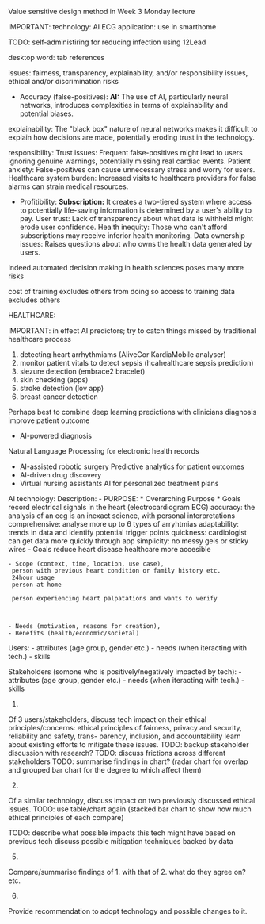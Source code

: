 <!-- SPDX-License-Identifier: zlib-acknowledgement -->

Value sensitive design method in Week 3 Monday lecture

IMPORTANT:
technology: AI ECG
application: use in smarthome



TODO: self-administiring for reducing infection using 12Lead

desktop word: tab references

issues:
fairness, transparency, explainability, and/or responsibility issues, ethical and/or discrimination risks
  - Accuracy (false-positives): 
**AI:**
The use of AI, particularly neural networks, introduces complexities in terms of explainability and potential biases.

explainability:
The "black box" nature of neural networks makes it difficult to explain how decisions are made, 
potentially eroding trust in the technology.

responsibility:
Trust issues: Frequent false-positives might lead to users ignoring genuine warnings, potentially missing real cardiac events. 
Patient anxiety: False-positives can cause unnecessary stress and worry for users.
Healthcare system burden: Increased visits to healthcare providers for false alarms can strain medical resources.

  - Profitibility:
**Subscription:**
It creates a two-tiered system where access to potentially life-saving information is determined by a user's ability to pay.
User trust: Lack of transparency about what data is withheld might erode user confidence.
Health inequity: Those who can't afford subscriptions may receive inferior health monitoring.
Data ownership issues: Raises questions about who owns the health data generated by users.






Indeed automated decision making in health sciences poses many more risks

cost of training excludes others from doing so
access to training data excludes others

HEALTHCARE:

IMPORTANT: in effect AI predictors; try to catch things missed by traditional healthcare process
1. detecting heart arrhythmiams (AliveCor KardiaMobile analyser)
2. monitor patient vitals to detect sepsis (hcahealthcare sepsis prediction)
3. siezure detection (embrace2 bracelet)
4. skin checking (apps)
5. stroke detection (lov app)
6. breast cancer detection

Perhaps best to combine deep learning predictions with clinicians diagnosis improve patient outcome

- AI-powered diagnosis

Natural Language Processing for electronic health records
- AI-assisted robotic surgery
Predictive analytics for patient outcomes
- AI-driven drug discovery
- Virtual nursing assistants
AI for personalized treatment plans


AI technology:
  Description:
    - PURPOSE:
     * Overarching Purpose
     * Goals
     record electrical signals in the heart (electrocardiogram ECG)
     accuracy: the analysis of an ecg is an inexact science, with personal interpretations
     comprehensive: analyse more up to 6 types of arryhtmias
     adaptability: trends in data and identify potential trigger points 
     quickness: cardiologist can get data more quickly through app
     simplicity: no messy gels or sticky wires
    - Goals
     reduce heart disease
     healthcare more accesible

    - Scope (context, time, location, use case), 
     person with previous heart condition or family history etc.
     24hour usage
     person at home 

     person experiencing heart palpatations and wants to verify  



    - Needs (motivation, reasons for creation), 
    - Benefits (health/economic/societal)

  Users:
    - attributes (age group, gender etc.)
    - needs (when iteracting with tech.)
    - skills

  Stakeholders (somone who is positively/negatively impacted by tech):
    - attributes (age group, gender etc.)
    - needs (when iteracting with tech.)
    - skills

1.
Of 3 users/stakeholders, discuss tech impact on their ethical principles/concerns:
ethical principles of fairness, privacy and security, reliability and safety, trans-
parency, inclusion, and accountability
learn about existing efforts to mitigate these issues.
TODO: backup stakeholder discussion with research?
TODO: discuss frictions across different stakeholders
TODO: summarise findings in chart? 
(radar chart for overlap and grouped bar chart for the degree to which affect them)

2.
Of a similar technology, discuss impact on two previously discussed ethical issues.
TODO: use table/chart again
(stacked bar chart to show how much ethical principles of each compare)

TODO: describe what possible impacts this tech might have based on previous tech
discuss possible mitigation techniques backed by data

5.
Compare/summarise findings of 1. with that of 2.
what do they agree on? etc.

6.
Provide recommendation to adopt technology and possible changes to it.
